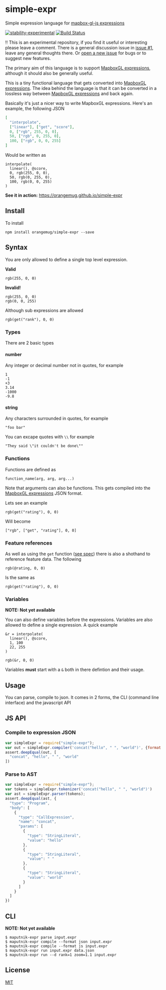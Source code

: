 # simple-expr
Simple expression language for [mapbox-gl-js expressions][mapbox-gl-expressions]

[![stability-experimental](https://img.shields.io/badge/stability-experimental-orange.svg)][stability]
[![Build Status](https://circleci.com/gh/orangemug/simple-expr.png?style=shield)][circleci]

[stability]:   https://github.com/orangemug/stability-badges#experimental
[circleci]:    https://circleci.com/gh/orangemug/simple-expr

‼️ This is an experimental repository, if you find it useful or interesting please leave a comment. There is a general discussion issue in [issue #1](https://github.com/orangemug/simple-expr/issues/1), leave any general thoughts there. Or [open a new issue](https://github.com/orangemug/simple-expr/issues/new) for bugs or to suggest new features.


The primary aim of this language is to support [MapboxGL expressions][mapbox-gl-expressions], although it should also be generally useful.

This is a tiny functional language that gets converted into [MapboxGL expressions][mapbox-gl-expressions]. The idea behind the language is that it can be converted in a lossless way between [MapboxGL expressions][mapbox-gl-expressions] and back again.


Basically it's just a nicer way to write MapboxGL expressions. Here's an example, the following JSON

```json
[
  "interpolate",
  ["linear"], ["get", "score"],
  0, ["rgb", 255, 0, 0],
  50, ["rgb", 0, 255, 0],
  100, ["rgb", 0, 0, 255]
]
```

Would be written as

```
interpolate(
  linear(), @score,
  0, rgb(255, 0, 0),
  50, rgb(0, 255, 0),
  100, rgb(0, 0, 255)
)
```

**See it in action:** <https://orangemug.github.io/simple-expr>


## Install
To install

```
npm install orangemug/simple-expr --save
```


## Syntax
You are only allowed to define a single top level expression.

**Valid**
```
rgb(255, 0, 0)
```

**Invalid!**
```
rgb(255, 0, 0)
rgb(0, 0, 255)
```

Although sub expressions are allowed

```
rgb(get("rank"), 0, 0)
```


### Types
There are 2 basic types


#### number
Any integer or decimal number not in quotes, for example

```
1
-1
+3
3.14
-1000
-9.8
```


#### string
Any characters surrounded in quotes, for example

```
"foo bar"
```

You can excape quotes with `\\` for example

```
"They said \"it couldn't be done\""
```


### Functions
Functions are defined as

```
function_name(arg, arg, arg...)
```

Note that arguments can also be functions. This gets compiled into the [MapboxGL expressions][mapbox-gl-expressions] JSON format.

Lets see an example

```
rgb(get("rating"), 0, 0)
```

Will become

```
["rgb", ["get", "rating"], 0, 0]
```


### Feature references
As well as using the `get` function ([see spec](https://www.mapbox.com/mapbox-gl-js/style-spec/#expressions-get)) there is also a shothand to reference feature data. The following

```
rgb(@rating, 0, 0)
```

Is the same as

```
rgb(get("rating"), 0, 0)
```


### Variables
**NOTE: Not yet available**

You can also define variables before the expressions. Variables are also allowed to define a single expression. A quick example

```
&r = interpolate(
  linear(), @score,
  1, 100
  22, 255
)

rgb(&r, 0, 0)
```

Variables **must** start with a `&` both in there defintion and their usage.


## Usage
You can parse, compile to json. It comes in 2 forms, the CLI (command line interface) and the javascript API


## JS API

### Compile to expression JSON
```js
var simpleExpr = require("simple-expr");
var out = simpleExpr.compiler('concat("hello", " ", "world")', {format: "json"})
assert.deepEqual(out, [
  "concat", "hello", " ", "world"
])
```

### Parse to AST

```js
var simpleExpr = require("simple-expr");
var tokens = simpleExpr.tokenizer('concat("hello", " ", "world")')
var ast = simpleExpr.parser(tokens);
assert.deepEqual(ast, {
  "type": "Program",
  "body": [
    {
      "type": "CallExpression",
      "name": "concat",
      "params": [
        {
          "type": "StringLiteral",
          "value": "hello"
        },
        {
          "type": "StringLiteral",
          "value": " "
        },
        {
          "type": "StringLiteral",
          "value": "world"
        }
      ]
    }
  ]
})
```


## CLI
**NOTE: Not yet available**

```
$ maputnik-expr parse input.expr
$ maputnik-expr compile --format json input.expr
$ maputnik-expr compile --format js input.expr
$ maputnik-expr run input.expr data.json
$ maputnik-expr run --d rank=1 zoom=1.1 input.expr
```


## License
[MIT](LICENSE)

[mapbox-gl-expressions]: https://www.mapbox.com/mapbox-gl-js/style-spec#expressions
